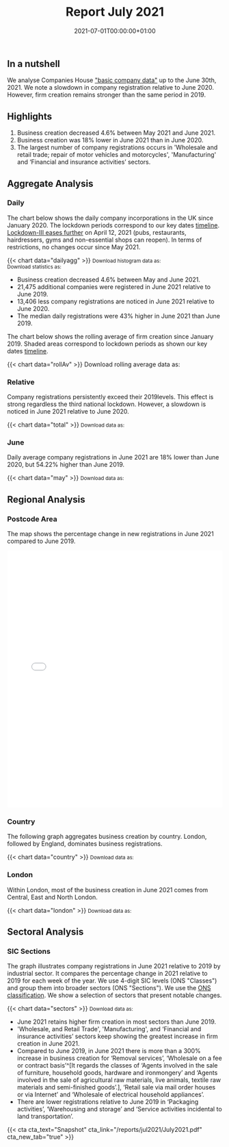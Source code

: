 ﻿---
title: Report July 2021
linktitle: July 2021
toc: true
type: docs
date: "2021-07-01T00:00:00+01:00"
draft: false
menu:
  reports:
#    parent: Reports 2021
    weight: 7

# Prev/next pager order (if `docs_section_pager` enabled in `params.toml`)
weight: 7
---

## In a nutshell

We analyse Companies House ["basic company data"](http://download.companieshouse.gov.uk/en_output.html) up to the June 30th, 2021. We note a slowdown in company registration relative to June 2020. However, firm creation remains stronger than the same period in 2019. 

## <i class="far fa-lightbulb"></i>  <span class="ml-1">Highlights</span>
1. Business creation decreased 4.6% between May 2021 and June 2021.
2. Business creation was 18% lower in June 2021 than in June 2020.
3. The largest number of company registrations occurs in 'Wholesale and retail trade; repair of motor vehicles and motorcycles', 'Manufacturing' and ‘Financial and insurance activities’ sectors. 


## <i class="fas fa-bullseye"></i> <span class="ml-1">Aggregate Analysis</span>
### Daily 
The chart below shows the daily company incorporations in the UK since January 2020. The lockdown periods correspond to our key dates [timeline](https://uk-firm-dynamics.netlify.app/reports/#timeline). [Lockdown-III eases further]( https://www.bbc.co.uk/news/uk-56641596) on April 12, 2021 (pubs, restaurants, hairdressers, gyms and non-essential shops can reopen). In terms of restrictions, no changes occur since May 2021.

{{< chart data="dailyagg" >}}
<small>Download histogram data as: <a href="data/01histogram.csv" download="01histogram.csv"><i class="fas fa-file-csv"></i></a>
  <br>
Download statistics as: <a href="data/02statsLockdown.xlsx" download="02statistics.xlsx"><i class="fas fa-file-excel"></i></a></small>

- Business creation decreased 4.6% between May and June 2021. 
- 21,475 additional companies were registered in June 2021 relative to June 2019. 
- 13,406 less company registrations are noticed in June 2021 relative to June 2020.
- The median daily registrations were 43% higher in June 2021 than June 2019. 

The chart below shows the rolling average of firm creation since January 2019. Shaded areas correspond to lockdown periods as shown our key dates [timeline](https://uk-firm-dynamics.netlify.app/reports/#timeline).

{{< chart data="rollAv" >}}
Download rolling average data as: <a href="data/08rollingAverage.csv" download="08rollingAverage.csv"><i class="fas fa-file-excel"></i></a></small>



### Relative  

Company registrations persistently exceed their 2019levels. This effect is strong regardless the third national lockdown. However, a slowdown is noticed in June 2021 relative to June 2020.  

{{< chart data="total" >}}
<small>Download data as: <a href="data/04ratio.csv" download="03ratio.csv"><i class="fas fa-file-csv"></i></a></small>

### June
Daily average company registrations in June 2021 are 18% lower than June 2020, but 54.22% higher than June 2019.

{{< chart data="may" >}}
<small>Download data as: <a href="data/03statsJune.csv" download="04may.csv"><i class="fas fa-file-csv"></i></a></small>

## <i class="fas fa-map-marker-alt"></i>  <span class="ml-1">Regional Analysis</span>

### Postcode Area
The map shows the percentage change in new registrations in June 2021 compared to June 2019.  

<iframe src="mapJune2021Av.html" style="height:600px;width:100%;border:none;overflow:hidden;"></iframe>

### Country 
The following graph aggregates business creation by country. London, followed by England, dominates business registrations. 

{{< chart data="country" >}}
<small>Download data as: <a href="data/05country.csv" download="05country.csv"><i class="fas fa-file-csv"></i></a></small>

### London
Within London, most of the business creation in June 2021 comes from Central, East and North London. 

{{< chart data="london" >}}
<small>Download data as: <a href="data/06London.csv" download="06london.csv"><i class="fas fa-file-csv"></i></a></small>


## <i class="fas fa-industry"></i> <span class="ml-1">Sectoral Analysis</span>
### SIC Sections
The graph illustrates company registrations in June 2021 relative to 2019 by industrial sector. It compares the percentage change in 2021 relative to 2019 for each week of the year. We use 4-digit SIC levels (ONS "Classes") and group them into broader sectors (ONS "Sections"). We use the [ONS classification](https://onsdigital.github.io/dp-classification-tools/standard-industrial-classification/ONS_SIC_hierarchy_view.html). We show a selection of sectors that present notable changes. 

{{< chart data="sectors" >}}
<small>Download data as: <a href="data/07sections.csv" download="07sections.csv"><i class="fas fa-file-csv"></i></a></small>

- June 2021 retains higher firm creation in most sectors than June 2019.
- 'Wholesale, and Retail Trade', 'Manufacturing', and ‘Financial and insurance activities’ sectors keep showing the greatest increase in firm creation in June 2021. 
- Compared to June 2019, in June 2021 there is more than a 300% increase in business creation for ‘Removal services’, ‘Wholesale on a fee or contract basis’^[It regards the classes of ‘Agents involved in the sale of furniture, household goods, hardware and ironmongery’ and ‘Agents involved in the sale of agricultural raw materials, live animals, textile raw materials and semi-finished goods’.], ‘Retail sale via mail order houses or via Internet’ and ‘Wholesale of electrical household appliances’. 
- There are lower registrations relative to June 2019 in ‘Packaging activities’, ‘Warehousing and storage’ and ‘Service activities incidental to land transportation’. 


{{< cta cta_text="Snapshot" cta_link="/reports/jul2021/July2021.pdf" cta_new_tab="true" >}}
